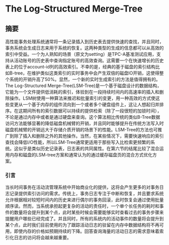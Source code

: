 # The Log-Structured Merge-Tree

## 摘要
高性能事务处理系统通常将一条记录插入到历史表去提供快速的查找，并且同时，事务系统会生成日志来用于系统的恢复。这两种类型的生成的信息都可以从高效的索引中受益。一个为人熟知的场景（原文为setting）是TPC-A基准测试应用，支持从活动账号的历史表中查询指定账号的高效查询。这需要一个在快速增长的历史表上的位于account-id列的高效索引。不幸的是，经典的基于磁盘的索引结构比如B-tree，在维护类似这类索引的实时事务中会产生双倍的磁盘IO开销，这使得整个系统的开销升高了50%。显然，一个新的实时生成索引的方法是值得拥有的。The Log-Structured Merge-Tree(LSM-Tree)是一个基于磁盘设计的数据结构，它能为一个文件提供低消耗的索引，体验到在一段持续时间内的高速率的插入和删除操作。LSM树使用一种算法来推迟和批量索引的变更，用一种高效的方式使这些变更从一个基于内存的组件流向到一个或者多个硬盘组件上，这让人想起归并排序。在这期间所有的索引数据可以持续的提供检索（除了一段很短的加锁时间），不论是通过内存中或者是通过硬盘来查询。这个算法相比传统的类似B-Tree数据访问方法能够显著的降低磁盘机械臂的开销，并且同时能够提升在传统方法写入时磁盘机械臂的开销远大于存储介质开销的场景下的性能。LSM-Tree的方法也可推广到除了插入和删除之外的其他操作。当然，在某些情况下，需要快速响应的索引查找会降低I/O性能，所以LSM-Tree通常更适用于那些写入比检索更频繁的系统。这似乎是类似历史记录表，日志表的共同属性。在第六节的结尾比较了混合运用内存和磁盘的LSM-tree方案和通常认为的通过缓存磁盘页的混合方式优化方案。

### 引言
当长时间事务在活动流管理系统中开始商业化的提供，这将会产生更多的对事务日志记录提供索引访问的需求。传统上，事务日志专注于中断和恢复，并且要求系统允许根据相对较短时间内的历史来进行偶尔的事务回滚，此时恢复会通过使用批量顺序读。然而，当系统承担起更复杂的活动的责任时，一个单个长任务的耗时和事件的数量将会提升到某个点，此时某些时候会需要能够实时查看过去的事务步骤来提醒用户哪些已经完成了。并且同时，所有的系统内的活动事件的数量将会提升到某个点，此时我们目前使用的为了跟踪活动日志的驻留在内存中数据结构将不再可用，即使内存的价格如预期持续的下降。回答查询海量的活动日志的需求意味着索引化日志的访问将会越来越重要。
